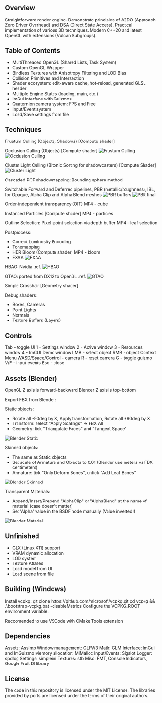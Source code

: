 ## Overview

Straightforward render engine.
Demonstrate principles of AZDO (Approach Zero Driver Overhead) and DSA (Direct State Access).
Practical implementation of various 3D techniques.
Modern C++20 and latest OpenGL with extensions (Vulcan Subgroups).

## Table of Contents

- MultiThreaded OpenGL (Shared Lists, Task System)
- Custom OpenGL Wrapper
- Bindless Textures with Anisotropy Filtering and LOD Bias
- Collision Primitives and Intersection
- Shader ecosystem: edit-aware cache, hot-reload, generated GLSL header
- Multiple Engine States (loading, main, etc.)
- ImGui interface with Guizmos
- Quaternion camera system: FPS and Free
- Input/Event system
- Load/Save settings from file

## Techniques

Frustum Culling (Objects, Shadows) [Compute shader]

Occlusion Culling (Objects) [Compute shader]
![Frustum Culling](./docs/culling1.jpg 'Frustum Culling')
![Occlusion Culling](./docs/culling2.jpg 'Frustum Occlusion')

Cluster Light Culling (Bitonic Sorting for shadowcasters) [Compute Shader]
![Cluster Light](./docs/cluster-light.jpg 'Cluster Light')

Cascaded PCF shadowmapping: Bounding sphere method

Switchable Forward and Deferred pipelines, PBR (metallic/roughness), IBL, for Opaque, Alpha Clip and Alpha Blend meshes
![PBR buffers](./docs/pbr-buffers.jpg 'PBR buffers')
![PBR final](./docs/pbr-final.jpg 'PBR final')

Order-independent transparency (OIT)
MP4 - cube

Instanced Particles [Compute shader]
MP4 - particles

Outline Selection: Pixel-point selection via depth buffer
MP4 - leaf selection

Postprocess:

- Correct Luminosity Encoding
- Tonemapping
- HDR Bloom (Compute shader)
  MP4 - bloom
- FXAA
  ![FXAA](./docs/fxaa.jpg 'FXAA')

HBAO: Nvidia .ref.
![HBAO](./docs/hbao.jpg 'HBAO')

GTAO: ported from DX12 to OpenGL .ref.
![GTAO](./docs/gtao.jpg 'GTAO')

Simple Crosshair [Geometry shader]

Debug shaders:

- Boxes, Cameras
- Point Lights
- Normals
- Texture Buffers (Layers)

## Controls

Tab - toggle UI
1 - Settings window
2 - Active window
3 - Resources window
4 - ImGUI Demo window
LMB - select object
RMB - object Context Menu
WASD/Space/Control - camera
R - reset camera
G - toggle guizmo
V/F - input events
Esc - close

## Assets (Blender)

OpenGL Z axis is forward-backward
Blender Z axis is top-bottom

Export FBX from Blender:

Static objects:

- Rotate all -90deg by X, Apply transformation, Rotate all +90deg by X
- Transform: select "Apply Scalings" -> FBX All
- Geometry: tick "Triangulate Faces" and "Tangent Space"

![Blender Static](./docs/blender-static.jpg 'Blender Static')

Skinned objects:

- The same as Static objects
- Set scale of Armature and Objects to 0.01 (Blender use meters vs FBX centimeters)
- Armature: tick "Only Deform Bones", untick "Add Leaf Bones"

![Blender Skinned](./docs/blender-skinned.jpg 'Blender Skinned')

Transparent Materials:

- Append/Insert/Prepend "AlphaClip" or "AlphaBlend" at the name of material
  (case doesn't matter)
- Set 'Alpha' value in the BSDF node manually (Value inverted!)

![Blender Material](./docs/blender-material.jpg 'Blender Material')

## Unfinished

- GLX (Linux X11) support
- VRAM dynamic allocation
- LOD system
- Texture Atlases
- Load model from UI
- Load scene from file

## Building (Windows)

Install vcpkg:
git clone https://github.com/microsoft/vcpkg.git
cd vcpkg && .\bootstrap-vcpkg.bat -disableMetrics
Configure the VCPKG_ROOT environment variable.

Reccomended to use VSCode with CMake Tools extension

## Dependencies

Assets: Assimp
Window management: GLFW3
Math: GLM
Interface: ImGui and ImGuizmo
Memory allocation: MiMalloc
Input/Events: Sigslot
Logger: spdlog
Settings: simpleini
Textures: stb
Misc: FMT, Console Indicators, Google Fruit DI library

## License

The code in this repository is licensed under the MIT License.
The libraries provided by ports are licensed under the terms of their original authors.
